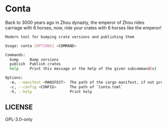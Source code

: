 # Conta

Back to 3000 years ago in Zhou dynasty, the emperor of Zhou rides carriage
with 6 horses, now, ride your crates with 6 horses like the emperor!

```bash
Modern tool for bumping crate versions and publishing them

Usage: conta [OPTIONS] <COMMAND>

Commands:
  bump     Bump versions
  publish  Publish crates
  help     Print this message or the help of the given subcommand(s)

Options:
  -m, --manifest <MANIFEST>  The path of the cargo manifest, if not provided, the current directory is used
  -c, --config <CONFIG>      The path of `Conta.toml`
  -h, --help                 Print help
```

## LICENSE

GPL-3.0-only
